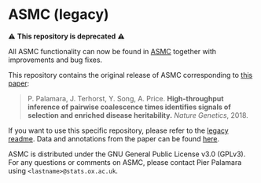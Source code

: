 # ASMC (legacy)

:warning: **This repository is deprecated** :warning:

All ASMC functionality can now be found in [ASMC](https://github.com/PalamaraLab/ASMC) together with improvements and bug fixes.

This repository contains the original release of ASMC corresponding to [this paper](https://doi.org/10.1038/s41588-018-0177-x):

> P. Palamara, J. Terhorst, Y. Song, A. Price. **High-throughput inference of pairwise coalescence times identifies signals of selection and enriched disease heritability.** *Nature Genetics*, 2018.

If you want to use this specific repository, please refer to the [legacy readme](./README_legacy.md).
Data and annotations from the paper can be found [here](https://palamaralab.github.io/software/asmc/data/).

ASMC is distributed under the GNU General Public License v3.0 (GPLv3). For any questions or comments on ASMC, please contact Pier Palamara using `<lastname>@stats.ox.ac.uk`.
